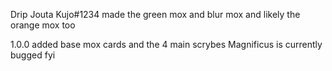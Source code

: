 Drip Jouta Kujo#1234 made the green mox and blur mox and likely the orange mox too

1.0.0 added base mox cards and the 4 main scrybes Magnificus is currently bugged fyi